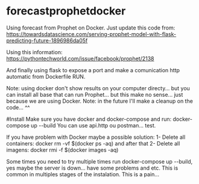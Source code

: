 # forecastprophetdocker
Using forecast from Prophet on Docker. 
Just update this code from:
https://towardsdatascience.com/serving-prophet-model-with-flask-predicting-future-1896986da05f

Using this information:
https://pythontechworld.com/issue/facebook/prophet/2138

And finally using flask to expose a port and make a comunication http automatic from Dockerfile RUN. 

Note: using docker don't show results on your computer directy... but you can install all base that can run Prophet... but
this make no sense... just because we are using Docker.
Note: in the future I'll make a cleanup on the code... ^^

#Install
Make sure you have docker and docker-compose and run: docker-compose up --build
You can use api.http ou postman... test.

If you have problem with Docker maybe a possible solution:
   1- Delete all containers: docker rm -vf $(docker ps -aq)
   and after that
   2- Delete all imagens: docker rmi -f $(docker images -aq)

Some times you need to try multiple times run docker-compose up --build,
yes maybe the server is down... have some problems and etc. This is common in
multiples stages of the instalation. This is a pain... 

